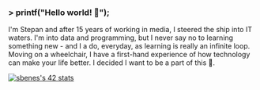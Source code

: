 ### > printf("Hello world! 👋");

I'm Stepan and after 15 years of working in media, I steered the ship into IT waters. I'm into data and programming, but I never say no to learning something new - and I a do, everyday, as learning is really an infinite loop. Moving on a wheelchair, I have a first-hand experience of how technology can make your life better. I decided I want to be a part of this 💪.



<!--
**birkofcz/birkofcz** is a ✨ _special_ ✨ repository because its `README.md` (this file) appears on your GitHub profile.

Here are some ideas to get you started:

- 🔭 I’m currently working on ...
- 🌱 I’m currently learning ...
- 👯 I’m looking to collaborate on ...
- 🤔 I’m looking for help with ...
- 💬 Ask me about ...
- 📫 How to reach me: ...
- 😄 Pronouns: ...
- ⚡ Fun fact: ...
-->

<a href="https://github.com/JaeSeoKim/badge42"><img src="https://badge42.vercel.app/api/v2/clhxhut3v002508l6ma7ao1xq/stats?cursusId=21&coalitionId=314" alt="sbenes's 42 stats" /></a>

